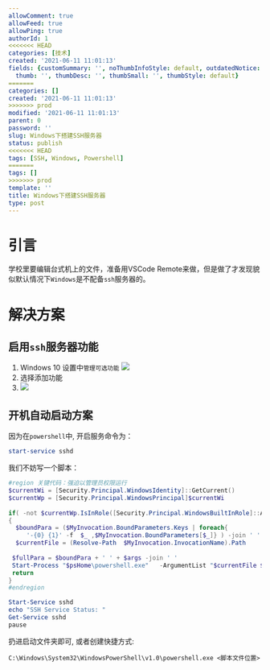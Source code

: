 ```yaml
---
allowComment: true
allowFeed: true
allowPing: true
authorId: 1
<<<<<<< HEAD
categories: [技术]
created: '2021-06-11 11:01:13'
fields: {customSummary: '', noThumbInfoStyle: default, outdatedNotice: 'no', reprint: standard,
  thumb: '', thumbDesc: '', thumbSmall: '', thumbStyle: default}
=======
categories: []
created: '2021-06-11 11:01:13'
>>>>>>> prod
modified: '2021-06-11 11:01:13'
parent: 0
password: ''
slug: Windows下搭建SSH服务器
status: publish
<<<<<<< HEAD
tags: [SSH, Windows, Powershell]
=======
tags: []
>>>>>>> prod
template: ''
title: Windows下搭建SSH服务器
type: post
---
```

# 引言

学校里要编辑台式机上的文件，准备用VSCode Remote来做，但是做了才发现貌似默认情况下`Windows`是不配备`ssh`服务器的。

# 解决方案

## 启用`ssh`服务器功能

1. Windows 10 设置中`管理可选功能`
   ![](https://cdn.jsdelivr.net/gh/JeffersonQin/blog-asset@latest/usr/picgo/20210611110402.png)
2. 选择添加功能
3. ![](https://cdn.jsdelivr.net/gh/JeffersonQin/blog-asset@latest/usr/picgo/20210611110523.png)

## 开机自动启动方案

因为在`powershell`中, 开启服务命令为：

```powershell
start-service sshd
```

我们不妨写一个脚本：

```powershell
#region 关键代码：强迫以管理员权限运行
$currentWi = [Security.Principal.WindowsIdentity]::GetCurrent()
$currentWp = [Security.Principal.WindowsPrincipal]$currentWi
 
if( -not $currentWp.IsInRole([Security.Principal.WindowsBuiltInRole]::Administrator))
{
  $boundPara = ($MyInvocation.BoundParameters.Keys | foreach{
     '-{0} {1}' -f  $_ ,$MyInvocation.BoundParameters[$_]} ) -join ' '
  $currentFile = (Resolve-Path  $MyInvocation.InvocationName).Path
 
 $fullPara = $boundPara + ' ' + $args -join ' '
 Start-Process "$psHome\powershell.exe"   -ArgumentList "$currentFile $fullPara"   -verb runas
 return
}
#endregion

Start-Service sshd
echo "SSH Service Status: "
Get-Service sshd
pause
```

扔进启动文件夹即可, 或者创建快捷方式:

```
C:\Windows\System32\WindowsPowerShell\v1.0\powershell.exe <脚本文件位置>
```
